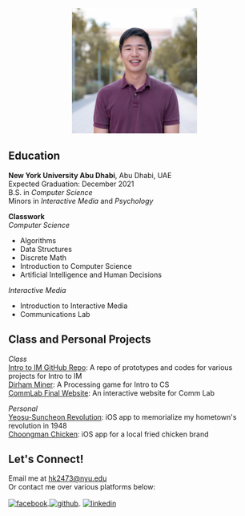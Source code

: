 <p style = "text-align:center;">
  <img src="photo.jpg" alt="me" width="250" height="250">
</p>

## Education
**New York University Abu Dhabi**, Abu Dhabi, UAE <br/>
Expected Graduation: December 2021 <br/>
B.S. in *Computer Science* <br/>
Minors in *Interactive Media* and *Psychology*

**Classwork** <br/>
*Computer Science* <br/>
- Algorithms <br/>
- Data Structures <br/>
- Discrete Math <br/>
- Introduction to Computer Science <br/>
- Artificial Intelligence and Human Decisions

*Interactive Media* <br/>
- Introduction to Interactive Media <br/>
- Communications Lab

## Class and Personal Projects
*Class* <br/>
[Intro to IM GitHub Repo](https://github.com/briankim113/Introduction-to-Interactive-Media): A repo of prototypes and codes for various projects for Intro to IM <br/>
[Dirham Miner](https://github.com/briankim113/introfinal): A Processing game for Intro to CS <br/>
[CommLab Final Website](http://hk247.nyuadim.com/index.html): An interactive website for Comm Lab


*Personal* <br/>
[Yeosu-Suncheon Revolution](https://github.com/briankim113/YeoSunRevolution): iOS app to memorialize my hometown's revolution in 1948<br/>
[Choongman Chicken](https://github.com/briankim113/ChoongmanChicken): iOS app for a local fried chicken brand

## Let's Connect!
Email me at hk2473@nyu.edu <br/>
Or contact me over various platforms below:

<p float="left">
  <a href="http://www.facebook.com/briankim113">
    <img src="https://image.flaticon.com/icons/png/512/25/25187.png" alt="facebook" width="30" height="30" style="vertical-align:middle">
  </a>
  <a href="http://www.github.com/briankim113">
    <img src="https://cdn.freebiesupply.com/logos/large/2x/github-icon-1-logo-png-transparent.png" alt="github" width="30" height="30" style="vertical-align:middle">
  </a>
  <a href="https://www.linkedin.com/in/brian-kim-44a664198/">
    <img src="https://image.flaticon.com/icons/png/512/49/49656.png" alt="linkedin" width="28" height="28" style="padding-left:5px; vertical-align:middle">
  </a>
</p>
